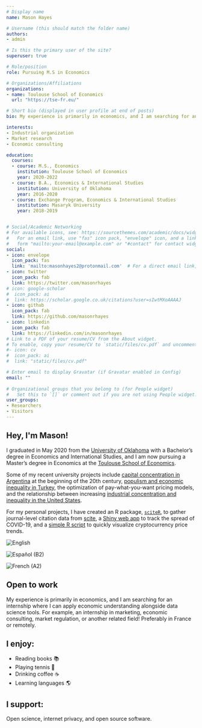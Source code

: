 ```yaml
---
# Display name
name: Mason Hayes

# Username (this should match the folder name)
authors:
- admin

# Is this the primary user of the site?
superuser: true

# Role/position
role: Pursuing M.S in Economics

# Organizations/Affiliations
organizations:
- name: Toulouse School of Economics
  url: "https://tse-fr.eu/"

# Short bio (displayed in user profile at end of posts)
bio: My experience is primarily in economics, and I am searching for an internship where I can apply economic understanding alongside data science tools. For example, an internship in marketing, economic consulting, market regulation, or another related field! Preferably in France or remotely.

interests:
- Industrial organization
- Market research
- Economic consulting

education:
  courses:
  - course: M.S., Economics
    institution: Toulouse School of Economics
    year: 2020-2022
  - course: B.A., Economics & International Studies
    institution: University of Oklahoma
    year: 2016-2020
  - course: Exchange Program, Economics & International Studies
    institution: Masaryk University
    year: 2018-2019


# Social/Academic Networking
# For available icons, see: https://sourcethemes.com/academic/docs/widgets/#icons
#   For an email link, use "fas" icon pack, "envelope" icon, and a link in the
#   form "mailto:your-email@example.com" or "#contact" for contact widget.
social:
- icon: envelope
  icon_pack: fas
  link: 'mailto:masonhayes2@protonmail.com'  # For a direct email link, use "mailto:test@example.org".
- icon: twitter
  icon_pack: fab
  link: https://twitter.com/masonrhayes
# icon: google-scholar
#  icon_pack: ai
#  link: https://scholar.google.co.uk/citations?user=sIwtMXoAAAAJ
- icon: github
  icon_pack: fab
  link: https://github.com/masonrhayes
- icon: linkedin
  icon_pack: fab
  link: https://linkedin.com/in/masonrhayes
# Link to a PDF of your resume/CV from the About widget.
# To enable, copy your resume/CV to `static/files/cv.pdf` and uncomment the lines below.  
#- icon: cv
#  icon_pack: ai
#  link: "static/files/cv.pdf"

# Enter email to display Gravatar (if Gravatar enabled in Config)
email: ""
  
# Organizational groups that you belong to (for People widget)
#   Set this to `[]` or comment out if you are not using People widget.  
user_groups:
- Researchers
- Visitors
---
```


## Hey, I'm Mason!


I graduated in May 2020 from the [University of Oklahoma](https://www.ou.edu/) with a Bachelor’s degree in Economics and International Studies, and I am now pursuing a Master’s degree in Economics at the [Toulouse School of Economics](https://tse-fr.eu/). 

Some of my recent university projects include [capital concentration in Argentina](https://masonrhayes.com/publication/radical-party/) at the beginning of the 20th century, [populism and economic inequality in Turkey](https://masonrhayes.com/publication/populism-and-inequality-in-turkey/), the optimization of pay-what-you-want pricing models, and the relationship between increasing [industrial concentration and inequality in the United States](https://masonrhayes.com/publication/the-inegalitarian-spiral/). 

For my personal projects, I have created an R package, [`sciteR`](https://github.com/masonrhayes/sciteR), to gather journal-level citation data from [scite](https://scite.ai), a [Shiny web app](https://masonrhayes.shinyapps.io/coronavirus_app/) to track the spread of COVID-19, and a [simple R script](https://github.com/masonrhayes/cryptocurrency_analysis) to quickly visualize cryptocurrency price trends.

![English](https://img.shields.io/static/v1?label=language&message=English%20%28native%29&color=blue)

![Español (B2)](https://img.shields.io/static/v1?label=language&message=Español%20%28C1%29&color=yellow) 

![French (A2)](https://img.shields.io/static/v1?label=language&message=Français%20%28A2%29&color=crimson)

## Open to work
My experience is primarily in economics, and I am searching for an internship where I can apply economic understanding alongside data science tools. For example, an internship in marketing, economic consulting, market regulation, or another related field! Preferably in France or remotely.

## I enjoy:

- Reading books :books:
- Playing tennis :tennis:
- Drinking coffee :coffee:
- Learning languages :earth_americas:

## I support:

Open science, internet privacy, and open source software.
